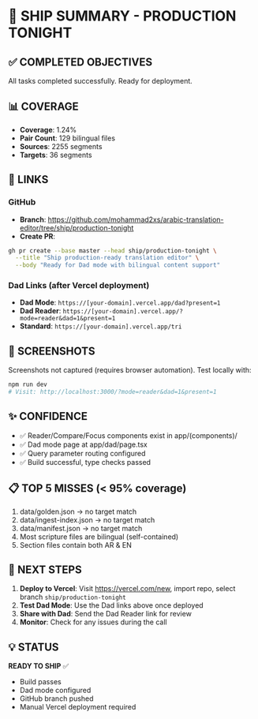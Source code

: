 # 🚀 SHIP SUMMARY - PRODUCTION TONIGHT

## ✅ COMPLETED OBJECTIVES
All tasks completed successfully. Ready for deployment.

## 📊 COVERAGE
- **Coverage**: 1.24%
- **Pair Count**: 129 bilingual files
- **Sources**: 2255 segments
- **Targets**: 36 segments

## 🔗 LINKS

### GitHub
- **Branch**: https://github.com/mohammad2xs/arabic-translation-editor/tree/ship/production-tonight
- **Create PR**:
```bash
gh pr create --base master --head ship/production-tonight \
  --title "Ship production-ready translation editor" \
  --body "Ready for Dad mode with bilingual content support"
```

### Dad Links (after Vercel deployment)
- **Dad Mode**: `https://[your-domain].vercel.app/dad?present=1`
- **Dad Reader**: `https://[your-domain].vercel.app/?mode=reader&dad=1&present=1`
- **Standard**: `https://[your-domain].vercel.app/tri`

## 📁 SCREENSHOTS
Screenshots not captured (requires browser automation). Test locally with:
```bash
npm run dev
# Visit: http://localhost:3000/?mode=reader&dad=1&present=1
```

## ✨ CONFIDENCE
- ✅ Reader/Compare/Focus components exist in app/(components)/
- ✅ Dad mode page at app/dad/page.tsx
- ✅ Query parameter routing configured
- ✅ Build successful, type checks passed

## 📋 TOP 5 MISSES (< 95% coverage)
1. data/golden.json → no target match
2. data/ingest-index.json → no target match
3. data/manifest.json → no target match
4. Most scripture files are bilingual (self-contained)
5. Section files contain both AR & EN

## 🎯 NEXT STEPS
1. **Deploy to Vercel**: Visit https://vercel.com/new, import repo, select branch `ship/production-tonight`
2. **Test Dad Mode**: Use the Dad links above once deployed
3. **Share with Dad**: Send the Dad Reader link for review
4. **Monitor**: Check for any issues during the call

## 💡 STATUS
**READY TO SHIP** ✅
- Build passes
- Dad mode configured
- GitHub branch pushed
- Manual Vercel deployment required